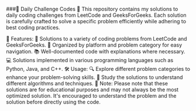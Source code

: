 ###🚀 Daily Challenge Codes 🚀
This repository contains my solutions to daily coding challenges from LeetCode and GeeksForGeeks. Each solution is carefully crafted to solve a specific problem efficiently while adhering to best coding practices.

🌟 Features:
🧩 Solutions to a variety of coding problems from LeetCode and GeeksForGeeks.
📁 Organized by platform and problem category for easy navigation.
📚 Well-documented code with explanations where necessary.
💻 Solutions implemented in various programming languages such as Python, Java, and C++.
🛠 Usage:
🔍 Explore different problem categories to enhance your problem-solving skills.
📖 Study the solutions to understand different algorithms and techniques.
📝 Note:
Please note that these solutions are for educational purposes and may not always be the most optimized solution. It's encouraged to understand the problem and the solution before directly using the code.
